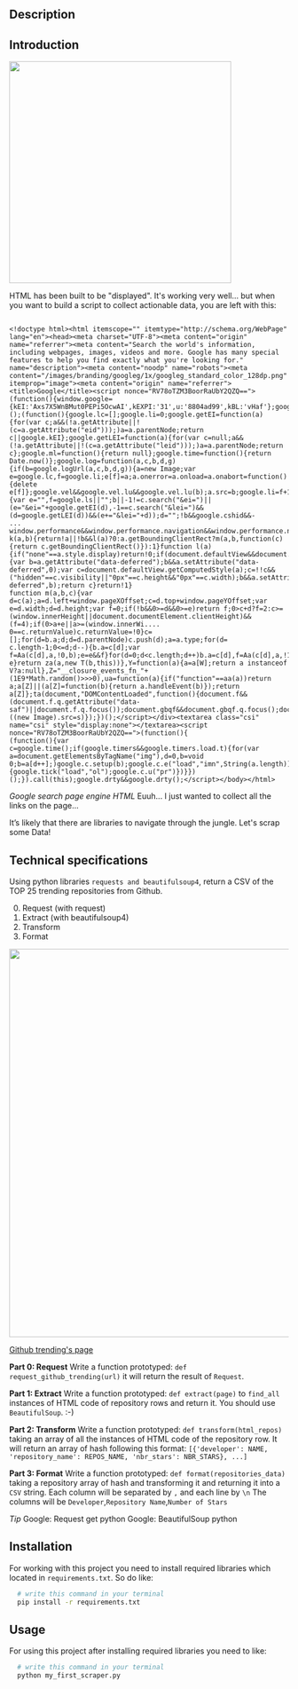 ## Description
<h2>Introduction</h2>
<img src="https://storage.googleapis.com/qwasar-public/track-ds/meme_scraping.png" width="400">
<p>HTML has been built to be "displayed". It's working very well... but when you want to build a script to collect actionable data, you are left with this:</p>
<pre class=" language-plain"><code class=" language-plain">
&lt;!doctype html&gt;&lt;html itemscope="" itemtype="http://schema.org/WebPage" lang="en"&gt;&lt;head&gt;&lt;meta charset="UTF-8"&gt;&lt;meta content="origin" name="referrer"&gt;&lt;meta content="Search the world's information, including webpages, images, videos and more. Google has many special features to help you find exactly what you're looking for." name="description"&gt;&lt;meta content="noodp" name="robots"&gt;&lt;meta content="/images/branding/googleg/1x/googleg_standard_color_128dp.png" itemprop="image"&gt;&lt;meta content="origin" name="referrer"&gt;&lt;title&gt;Google&lt;/title&gt;&lt;script nonce="RV78oTZM3BoorRaUbY2QZQ=="&gt;(function(){window.google={kEI:'Axs7X5WnBMut0PEPi5OcwAI',kEXPI:'31',u:'8804ad99',kBL:'vHaf'};google.sn='webhp';google.kHL='en';})();(function(){google.lc=[];google.li=0;google.getEI=function(a){for(var c;a&amp;&amp;(!a.getAttribute||!(c=a.getAttribute("eid")));)a=a.parentNode;return c||google.kEI};google.getLEI=function(a){for(var c=null;a&amp;&amp;(!a.getAttribute||!(c=a.getAttribute("leid")));)a=a.parentNode;return c};google.ml=function(){return null};google.time=function(){return Date.now()};google.log=function(a,c,b,d,g){if(b=google.logUrl(a,c,b,d,g)){a=new Image;var e=google.lc,f=google.li;e[f]=a;a.onerror=a.onload=a.onabort=function(){delete e[f]};google.vel&amp;&amp;google.vel.lu&amp;&amp;google.vel.lu(b);a.src=b;google.li=f+1}};google.logUrl=function(a,c,b,d,g){var e="",f=google.ls||"";b||-1!=c.search("&amp;ei=")||(e="&amp;ei="+google.getEI(d),-1==c.search("&amp;lei=")&amp;&amp;(d=google.getLEI(d))&amp;&amp;(e+="&amp;lei="+d));d="";!b&amp;&amp;google.cshid&amp;&amp;-
...
window.performance&amp;&amp;window.performance.navigation&amp;&amp;window.performance.navigation.type};function k(a,b){return!a||!b&amp;&amp;l(a)?0:a.getBoundingClientRect?m(a,b,function(c){return c.getBoundingClientRect()}):1}function l(a){if("none"==a.style.display)return!0;if(document.defaultView&amp;&amp;document.defaultView.getComputedStyle){var b=a.getAttribute("data-deferred");b&amp;&amp;a.setAttribute("data-deferred",0);var c=document.defaultView.getComputedStyle(a);c=!!c&amp;&amp;("hidden"==c.visibility||"0px"==c.height&amp;&amp;"0px"==c.width);b&amp;&amp;a.setAttribute("data-deferred",b);return c}return!1}
function m(a,b,c){var d=c(a);a=d.left+window.pageXOffset;c=d.top+window.pageYOffset;var e=d.width;d=d.height;var f=0;if(!b&amp;&amp;0&gt;=d&amp;&amp;0&gt;=e)return f;0&gt;c+d?f=2:c&gt;=(window.innerHeight||document.documentElement.clientHeight)&amp;&amp;(f=4);if(0&gt;a+e||a&gt;=(window.innerWi....
0==c.returnValue)c.returnValue=!0}c=[];for(d=b.a;d;d=d.parentNode)c.push(d);a=a.type;for(d=
c.length-1;0&lt;=d;d--){b.a=c[d];var f=Aa(c[d],a,!0,b);e=e&amp;&amp;f}for(d=0;d&lt;c.length;d++)b.a=c[d],f=Aa(c[d],a,!1,b),e=e&amp;&amp;f}return e}return za(a,new T(b,this))},Y=function(a){a=a[W];return a instanceof V?a:null},Z="__closure_events_fn_"+(1E9*Math.random()&gt;&gt;&gt;0),ua=function(a){if("function"==aa(a))return a;a[Z]||(a[Z]=function(b){return a.handleEvent(b)});return a[Z]};ta(document,"DOMContentLoaded",function(){document.f&amp;&amp;(document.f.q.getAttribute("data-saf")||document.f.q.focus());document.gbqf&amp;&amp;document.gbqf.q.focus();document.images&amp;&amp;((new Image).src=s)});})();&lt;/script&gt;&lt;/div&gt;&lt;textarea class="csi" name="csi" style="display:none"&gt;&lt;/textarea&gt;&lt;script nonce="RV78oTZM3BoorRaUbY2QZQ=="&gt;(function(){
(function(){var c=google.time();if(google.timers&amp;&amp;google.timers.load.t){for(var a=document.getElementsByTagName("img"),d=0,b=void 0;b=a[d++];)google.c.setup(b);google.c.e("load","imn",String(a.length));google.c.ubr(!0,c);google.c.glu&amp;&amp;google.c.glu();google.rll(window,!1,function(){google.tick("load","ol");google.c.u("pr")})}})();}).call(this);google.drty&amp;&amp;google.drty();&lt;/script&gt;&lt;/body&gt;&lt;/html&gt;
</code></pre>
<p><em>Google search page engine HTML</em>
Euuh... I just wanted to collect all the links on the page...</p>
<p>It’s likely that there are libraries to navigate through the jungle. Let's scrap some Data!</p>
<h2>Technical specifications</h2>
<p>Using python libraries <code>requests and beautifulsoup4</code>, return a CSV of the TOP 25 trending repositories from Github.</p>
<ol start="0">
<li>Request (with request)</li>
<li>Extract (with beautifulsoup4)</li>
<li>Transform</li>
<li>Format</li>
</ol>
<img src="https://storage.googleapis.com/qwasar-public/track-ds/github_trending.png" width="700">
<p><a href="https://github.com/trending" target="_blank">Github trending's page</a></p>
<p><strong>Part 0: Request</strong>
Write a function prototyped: <code>def request_github_trending(url)</code> it will return the result of <code>Request</code>.</p>
<p><strong>Part 1: Extract</strong>
Write a function prototyped: <code>def extract(page)</code> to <code>find_all</code> instances of HTML code of repository rows and return it. You should use <code>BeautifulSoup</code>. :-)</p>
<p><strong>Part 2: Transform</strong>
Write a function prototyped: <code>def transform(html_repos)</code> taking an array of all the instances of HTML code of the repository row.
It will return an array of hash following this format: <code>[{'developer': NAME, 'repository_name': REPOS_NAME, 'nbr_stars': NBR_STARS}, ...]</code></p>
<p><strong>Part 3: Format</strong>
Write a function prototyped: <code>def format(repositories_data)</code> taking a repository array of hash and transforming it and returning it into a <code>CSV</code> string. Each column will be separated by <code>,</code> and each line by <code>\n</code>
The columns will be <code>Developer</code>,<code>Repository Name</code>,<code>Number of Stars</code></p>
<p><em>Tip</em>
Google: Request get python
Google: BeautifulSoup python</p>

<p></p>
</div>

</div>
</div>
</div>
<div class="tab-pane" id="resources" role="tabpanel">
</div>
</div>
</div>
</div>

## Installation 

For working with this project you need to install required libraries which located in `requirements.txt`. So do like:
```bash
  # write this command in your terminal
  pip install -r requirements.txt
```
## Usage

For using this project after installing required libraries you need to like:
```bash
  # write this command in your terminal
  python my_first_scraper.py
```
